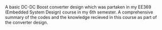 A basic DC-DC Boost converter design which was partaken in my EE369 (Embedded System Design) course in my 6th semester. A comprehensive summary of the codes and the knowledge 
recieved in this course as part of the converter design.

